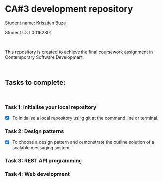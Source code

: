 # CA#3 development repository

Student name: Krisztian Buza

Student ID: L00162801

<br/>

This repository is created to achieve the final coursework assignment in Contemporary Software Development.

<br/>

## Tasks to complete:

<br/>

### Task 1: Initialise your local repository

- [x] To initialise a local repository using git at the command line or terminal.

### Task 2: Design patterns

- [x] To choose a design pattern and demonstrate the outline solution of a scalable messaging system.

### Task 3: REST API programming

### Task 4: Web development
